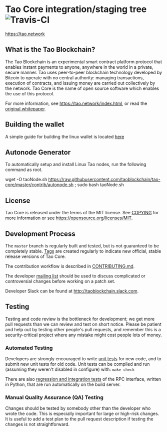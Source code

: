 Tao Core integration/staging tree ![Travis-CI](https://travis-ci.org/taoblockchain/tao-core.svg?branch=master)
=====================================

https://tao.network

What is the Tao Blockchain?
---------------------------

The Tao Blockchain is an experimental smart contract platform protocol that enables 
instant payments to anyone, anywhere in the world in a private, secure manner. 
Tao uses peer-to-peer blockchain technology developed by Bitcoin to operate
with no central authority: managing transactions, execution of contracts, and 
issuing money are carried out collectively by the network. Tao Core is the name of 
open source software which enables the use of this protocol.

For more information, see https://tao.network/index.html, or read the
[original whitepaper](https://tao.network/XTORoadmapv0.3.pdf).

Building the wallet
-------------------
A simple guide for building the linux wallet is located [here](/doc/simple-build-unix.md)

Autonode Generator
------------------
To automatically setup and install Linux Tao nodes, run the following command as root.

wget -O taoNode.sh https://raw.githubusercontent.com/taoblockchain/tao-core/master/contrib/autonode.sh ; sudo bash taoNode.sh

License
-------

Tao Core is released under the terms of the MIT license. See [COPYING](COPYING) for more
information or see https://opensource.org/licenses/MIT.

Development Process
-------------------

The `master` branch is regularly built and tested, but is not guaranteed to be
completely stable. [Tags](https://github.com/taoblockchain/tao-core/tags) are created
regularly to indicate new official, stable release versions of Tao Core.

The contribution workflow is described in [CONTRIBUTING.md](CONTRIBUTING.md).

The developer [mailing list](https://lists.linuxfoundation.org/mailman/listinfo/bitcoin-dev)
should be used to discuss complicated or controversial changes before working
on a patch set.

Developer Slack can be found at http://taoblockchain.slack.com.

Testing
-------

Testing and code review is the bottleneck for development; we get more pull
requests than we can review and test on short notice. Please be patient and help out by testing
other people's pull requests, and remember this is a security-critical project where any mistake might cost people
lots of money.

### Automated Testing

Developers are strongly encouraged to write [unit tests](/doc/unit-tests.md) for new code, and to
submit new unit tests for old code. Unit tests can be compiled and run
(assuming they weren't disabled in configure) with: `make check`

There are also [regression and integration tests](/qa) of the RPC interface, written
in Python, that are run automatically on the build server.

### Manual Quality Assurance (QA) Testing

Changes should be tested by somebody other than the developer who wrote the
code. This is especially important for large or high-risk changes. It is useful
to add a test plan to the pull request description if testing the changes is
not straightforward.
